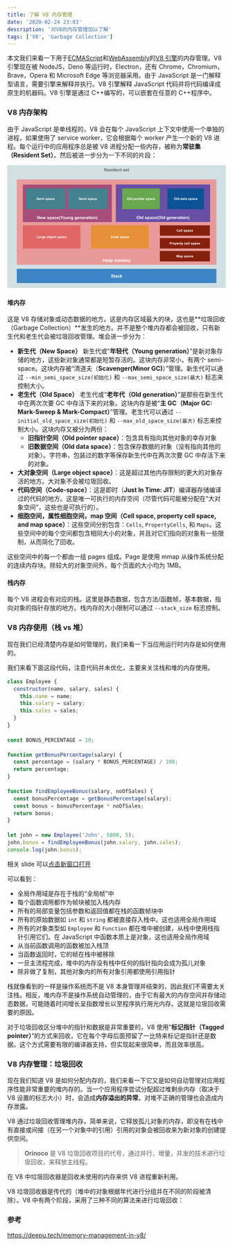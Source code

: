 ```yaml
---
title: 了解 V8 内存管理
date: '2020-02-24 23:03'
description: '对V8的内存管理加以了解'
tags: ['V8', 'Garbage Collection']
---
```


本文我们来看一下用于[ECMAScript](https://tc39.es/ecma262/)和[WebAssembly](https://webassembly.github.io/spec/core/)的[V8 引擎](https://v8.dev/)的内存管理。V8 引擎现在被 NodeJS，Deno 等运行时，Electron，还有 Chrome，Chromium，Brave，Opera 和 Microsoft Edge 等浏览器采用。由于 JavaScript 是一门解释型语言，需要引擎来解释并执行。V8 引擎解释 JavaScript 代码并将代码编译成原生的机器码。V8 引擎是通过 C++编写的，可以嵌套在任意的 C++程序中。

### V8 内存架构

由于 JavaScript 是单线程的，V8 会在每个 JavaScript 上下文中使用一个单独的进程，如果使用了 service worker，它会根据每个 worker 产生一个新的 V8 进程。每个运行中的应用程序总是被 V8 进程分配一些内存，被称为**常驻集（Resident Set）**。然后被进一步分为一下不同的片段：

![memory structure of V8](memory-structure-of-V8.png)

#### 堆内存

这是 V8 存储对象或动态数据的地方。这是内存区域最大的块，这也是**垃圾回收（Garbage Collection）**发生的地方。并不是整个堆内存都会被回收，只有新生代和老生代会被垃圾回收管理。堆会进一步分为：

- **新生代（New Space）** 新生代或“**年轻代（Young generation）**”是新对象存储的地方，这些新对象通常都是短暂存活的。这块内存非常小，有两个 semi-space。这块内存被“清道夫（**Scavenger(Minor GC)**）”管理。新生代可以通过 `--min_semi_space_size(初始化)` 和 `--max_semi_space_size(最大)` 标志来控制大小。
- **老生代（Old Space）** 老生代或“**老年代（Old generation）**”是那些在新生代中在两次次要 GC 中存活下来的对象。这块内存是被“**主 GC（Major GC: Mark-Sweep & Mark-Compact）**”管理。老生代可以通过 `--initial_old_space_size(初始化)` 和 `--max_old_space_size(最大)` 标志来控制大小。这块内存又被分为两份：
  - **旧指针空间（Old pointer space）**：包含具有指向其他对象的幸存对象
  - **旧数据空间（Old data space）**：包含保存数据的对象（没有指向其他的对象）。字符串，包装过的数字等保存新生代中在两次次要 GC 中存活下来的对象。
- **大对象空间（Large object space）**：这是超过其他内存限制的更大的对象存活的地方。大对象不会被垃圾回收。
- **代码空间（Code-space）**：这是即时（**Just In Time: JIT**）编译器存储编译过的代码的地方。这是唯一可执行的内存空间（尽管代码可能被分配在“大对象空间”，这些也是可执行的）。
- **细胞空间，属性细胞空间，map 空间（Cell space, property cell space, and map space）**：这些空间分别包含：`Cells`, `PropertyCells`, 和 `Maps`。这些空间中的每个空间都包含相同大小的对象，并且对它们指向的对象有一些限制，从而简化了回收。

这些空间中的每一个都由一组 pages 组成。Page 是使用 mmap 从操作系统分配的连续内存块。除较大的对象空间外，每个页面的大小均为 1MB。

#### 栈内存

每个 V8 进程会有对应的栈。这里是静态数据，包含方法/函数帧，基本数据，指向对象的指针存放的地方。栈内存的大小限制可以通过 `--stack_size` 标志控制。

### V8 内存使用（栈 vs 堆）

现在我们已经清楚内存是如何管理的，我们来看一下当应用运行时内存是如何使用的。

我们来看下面这段代码，注意代码并未优化，主要来关注栈和堆的内存使用。

```javascript
class Employee {
  constructor(name, salary, sales) {
    this.name = name;
    this.salary = salary;
    this.sales = sales;
  }
}

const BONUS_PERCENTAGE = 10;

function getBonusPercentage(salary) {
  const percentage = (salary * BONUS_PERCENTAGE) / 100;
  return percentage;
}

function findEmployeeBonus(salary, noOfSales) {
  const bonusPercentage = getBonusPercentage(salary);
  const bonus = bonusPercentage * noOfSales;
  return bonus;
}

let john = new Employee('John', 5000, 5);
john.bonus = findEmployeeBonus(john.salary, john.sales);
console.log(john.bonus);
```

相关 slide 可以<a href="https://speakerdeck.com/deepu105/v8-memory-usage-stack-and-heap" target="_blank">点击新窗口打开</a>

可以看到：

- 全局作用域是存在于栈的“全局帧”中
- 每个函数调用都作为帧块被加入栈内存
- 所有的局部变量包括参数和返回值都在栈的函数帧块中
- 所有的原始数据如 `int` 和 `string` 都被直接存入栈中。这也适用全局作用域
- 所有的对象类型如 `Employee` 和 `Function` 都在堆中被创建，从栈中使用栈指针引用它们。在 JavaScript 中函数本质上是对象，这也适用全局作用域
- 从当前函数调用的函数被加入栈顶
- 当函数返回时，它的帧在栈中被移除
- 一旦主流程完成，堆中的内存没有栈中任何的指针指向会成为孤儿对象
- 除非做了复制，其他对象内的所有对象引用都使用引用指针

栈就像看到的一样是操作系统而不是 V8 本身管理并结束的，因此我们不需要太关注栈。相反，堆内存不是操作系统自动管理的，由于它有最大的内存空间并存储动态数据，可能随着时间增长呈指数增长以至程序执行用光内存。这就是垃圾回收需要的原因。

对于垃圾回收区分堆中的指针和数据是非常重要的，V8 使用“**标记指针（Tagged pointer）**”的方式来回收，它在每个字母后面预留了一比特来标记是指针还是数据。这个方式需要有限的编译器支持，但实现起来很简单，而且效率很高。

### V8 内存管理：垃圾回收

现在我们知道 V8 是如何分配内存的，我们来看一下它又是如何自动管理对应用程序性能非常重要的堆内存的。当一个应用程序尝试分配超过堆剩余内存（取决于 V8 设置的标志大小）时，会造成**内存溢出的异常**。对堆不正确的管理也会造成内存泄露。

V8 通过垃圾回收管理堆内存。简单来说，它释放孤儿对象的内存，即没有在栈中有直接或间接（在另一个对象中的引用）引用的对象会被回收来为新对象的创建提供空间。

> **Orinoco** 是 V8 垃圾回收项目的代号，通过并行，增量，并发的技术进行垃圾回收，来释放主线程。

在 V8 中垃圾回收器是回收未使用的内存来供 V8 进程重新利用。

V8 垃圾回收器是传代的（堆中的对象根据年代进行分组并在不同的阶段被清除）。V8 中有两个阶段，采用了三种不同的算法来进行垃圾回收：

### 参考

<https://deepu.tech/memory-management-in-v8/>
